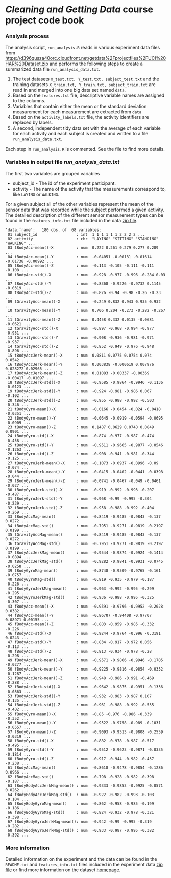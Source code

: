 # *Cleaning and Getting Data* course project code book

### Analysis process

The analysis script, `run_analysis.R` reads in various experiment data files from https://d396qusza40orc.cloudfront.net/getdata%2Fprojectfiles%2FUCI%20HAR%20Dataset.zip and performs the following steps to create a summarized data file `run_analysis_data.txt`.

 1. The test datasets `X_test.txt, Y_test.txt, subject_test.txt` and the training datasets `X_train.txt, Y_train.txt, subject_train.txt` are read in and merged into one big data set named `data`.
 2. Based on the `features.txt` file, descriptive variable names are assigned to the columns.
 3. Variables that contain either the mean or the standard deviation measurement for each measurement are extracted from `data`
 4. Based on the `activity_labels.txt` file, the activity identifiers are replaced by labels.
 5. A second, independent tidy data set with the average of each variable for each activity and each subject is created and written to a file `run_analysis_data.txt`.
 
Each step in `run_analysis.R` is commented. See the file to find more details.

### Variables in output file *run_analysis_data.txt*

The first two variables are grouped variables  

  - subject_id - The id of the experiment participant.
  - activity   - The name of the activity that the measurements correspond to, like `LAYING` or `WALKING`.

For a given subject all of the other variables represent the mean of the sensor data that was recorded while the subject performed a given activity. The detailed description of the different sensor measurement types can be found in the `features_info.txt` file included in the data [zip file](https://d396qusza40orc.cloudfront.net/getdata%2Fprojectfiles%2FUCI%20HAR%20Dataset.zip).  

```
'data.frame':	180 obs. of  68 variables:
 01 subject_id                 : int  1 1 1 1 1 1 2 2 2 2 ...
 02 activity                   : chr  "LAYING" "SITTING" "STANDING" "WALKING" ...
 03 tBodyAcc-mean()-X          : num  0.222 0.261 0.279 0.277 0.289 ...
 04 tBodyAcc-mean()-Y          : num  -0.04051 -0.00131 -0.01614 -0.01738 -0.00992 ...
 05 tBodyAcc-mean()-Z          : num  -0.113 -0.105 -0.111 -0.111 -0.108 ...
 06 tBodyAcc-std()-X           : num  -0.928 -0.977 -0.996 -0.284 0.03 ...
 07 tBodyAcc-std()-Y           : num  -0.8368 -0.9226 -0.9732 0.1145 -0.0319 ...
 08 tBodyAcc-std()-Z           : num  -0.826 -0.94 -0.98 -0.26 -0.23 ...
 09 tGravityAcc-mean()-X       : num  -0.249 0.832 0.943 0.935 0.932 ...
 10 tGravityAcc-mean()-Y       : num  0.706 0.204 -0.273 -0.282 -0.267 ...
 11 tGravityAcc-mean()-Z       : num  0.4458 0.332 0.0135 -0.0681 -0.0621 ...
 12 tGravityAcc-std()-X        : num  -0.897 -0.968 -0.994 -0.977 -0.951 ...
 13 tGravityAcc-std()-Y        : num  -0.908 -0.936 -0.981 -0.971 -0.937 ...
 14 tGravityAcc-std()-Z        : num  -0.852 -0.949 -0.976 -0.948 -0.896 ...
 15 tBodyAccJerk-mean()-X      : num  0.0811 0.0775 0.0754 0.074 0.0542 ...
 16 tBodyAccJerk-mean()-Y      : num  0.003838 -0.000619 0.007976 0.028272 0.02965 ...
 17 tBodyAccJerk-mean()-Z      : num  0.01083 -0.00337 -0.00369 -0.00417 -0.01097 ...
 18 tBodyAccJerk-std()-X       : num  -0.9585 -0.9864 -0.9946 -0.1136 -0.0123 ...
 19 tBodyAccJerk-std()-Y       : num  -0.924 -0.981 -0.986 0.067 -0.102 ...
 20 tBodyAccJerk-std()-Z       : num  -0.955 -0.988 -0.992 -0.503 -0.346 ...
 21 tBodyGyro-mean()-X         : num  -0.0166 -0.0454 -0.024 -0.0418 -0.0351 ...
 22 tBodyGyro-mean()-Y         : num  -0.0645 -0.0919 -0.0594 -0.0695 -0.0909 ...
 23 tBodyGyro-mean()-Z         : num  0.1487 0.0629 0.0748 0.0849 0.0901 ...
 24 tBodyGyro-std()-X          : num  -0.874 -0.977 -0.987 -0.474 -0.458 ...
 25 tBodyGyro-std()-Y          : num  -0.9511 -0.9665 -0.9877 -0.0546 -0.1263 ...
 26 tBodyGyro-std()-Z          : num  -0.908 -0.941 -0.981 -0.344 -0.125 ...
 27 tBodyGyroJerk-mean()-X     : num  -0.1073 -0.0937 -0.0996 -0.09 -0.074 ...
 28 tBodyGyroJerk-mean()-Y     : num  -0.0415 -0.0402 -0.0441 -0.0398 -0.044 ...
 29 tBodyGyroJerk-mean()-Z     : num  -0.0741 -0.0467 -0.049 -0.0461 -0.027 ...
 30 tBodyGyroJerk-std()-X      : num  -0.919 -0.992 -0.993 -0.207 -0.487 ...
 31 tBodyGyroJerk-std()-Y      : num  -0.968 -0.99 -0.995 -0.304 -0.239 ...
 32 tBodyGyroJerk-std()-Z      : num  -0.958 -0.988 -0.992 -0.404 -0.269 ...
 33 tBodyAccMag-mean()         : num  -0.8419 -0.9485 -0.9843 -0.137 0.0272 ...
 34 tBodyAccMag-std()          : num  -0.7951 -0.9271 -0.9819 -0.2197 0.0199 ...
 35 tGravityAccMag-mean()      : num  -0.8419 -0.9485 -0.9843 -0.137 0.0272 ...
 36 tGravityAccMag-std()       : num  -0.7951 -0.9271 -0.9819 -0.2197 0.0199 ...
 37 tBodyAccJerkMag-mean()     : num  -0.9544 -0.9874 -0.9924 -0.1414 -0.0894 ...
 38 tBodyAccJerkMag-std()      : num  -0.9282 -0.9841 -0.9931 -0.0745 -0.0258 ...
 39 tBodyGyroMag-mean()        : num  -0.8748 -0.9309 -0.9765 -0.161 -0.0757 ...
 40 tBodyGyroMag-std()         : num  -0.819 -0.935 -0.979 -0.187 -0.226 ...
 41 tBodyGyroJerkMag-mean()    : num  -0.963 -0.992 -0.995 -0.299 -0.295 ...
 42 tBodyGyroJerkMag-std()     : num  -0.936 -0.988 -0.995 -0.325 -0.307 ...
 43 fBodyAcc-mean()-X          : num  -0.9391 -0.9796 -0.9952 -0.2028 0.0382 ...
 44 fBodyAcc-mean()-Y          : num  -0.86707 -0.94408 -0.97707 0.08971 0.00155 ...
 45 fBodyAcc-mean()-Z          : num  -0.883 -0.959 -0.985 -0.332 -0.226 ...
 46 fBodyAcc-std()-X           : num  -0.9244 -0.9764 -0.996 -0.3191 0.0243 ...
 47 fBodyAcc-std()-Y           : num  -0.834 -0.917 -0.972 0.056 -0.113 ...
 48 fBodyAcc-std()-Z           : num  -0.813 -0.934 -0.978 -0.28 -0.298 ...
 49 fBodyAccJerk-mean()-X      : num  -0.9571 -0.9866 -0.9946 -0.1705 -0.0277 ...
 50 fBodyAccJerk-mean()-Y      : num  -0.9225 -0.9816 -0.9854 -0.0352 -0.1287 ...
 51 fBodyAccJerk-mean()-Z      : num  -0.948 -0.986 -0.991 -0.469 -0.288 ...
 52 fBodyAccJerk-std()-X       : num  -0.9642 -0.9875 -0.9951 -0.1336 -0.0863 ...
 53 fBodyAccJerk-std()-Y       : num  -0.932 -0.983 -0.987 0.107 -0.135 ...
 54 fBodyAccJerk-std()-Z       : num  -0.961 -0.988 -0.992 -0.535 -0.402 ...
 55 fBodyGyro-mean()-X         : num  -0.85 -0.976 -0.986 -0.339 -0.352 ...
 56 fBodyGyro-mean()-Y         : num  -0.9522 -0.9758 -0.989 -0.1031 -0.0557 ...
 57 fBodyGyro-mean()-Z         : num  -0.9093 -0.9513 -0.9808 -0.2559 -0.0319 ...
 58 fBodyGyro-std()-X          : num  -0.882 -0.978 -0.987 -0.517 -0.495 ...
 59 fBodyGyro-std()-Y          : num  -0.9512 -0.9623 -0.9871 -0.0335 -0.1814 ...
 60 fBodyGyro-std()-Z          : num  -0.917 -0.944 -0.982 -0.437 -0.238 ...
 61 fBodyAccMag-mean()         : num  -0.8618 -0.9478 -0.9854 -0.1286 0.0966 ...
 62 fBodyAccMag-std()          : num  -0.798 -0.928 -0.982 -0.398 -0.187 ...
 63 fBodyBodyAccJerkMag-mean() : num  -0.9333 -0.9853 -0.9925 -0.0571 0.0262 ...
 64 fBodyBodyAccJerkMag-std()  : num  -0.922 -0.982 -0.993 -0.103 -0.104 ...
 65 fBodyBodyGyroMag-mean()    : num  -0.862 -0.958 -0.985 -0.199 -0.186 ...
 66 fBodyBodyGyroMag-std()     : num  -0.824 -0.932 -0.978 -0.321 -0.398 ...
 67 fBodyBodyGyroJerkMag-mean(): num  -0.942 -0.99 -0.995 -0.319 -0.282 ...
 68 fBodyBodyGyroJerkMag-std() : num  -0.933 -0.987 -0.995 -0.382 -0.392 ...
```

### More information

Detailed information on the experiment and the data can be found in the `README.txt` and `features_info.txt` files included in the experiment data [zip file](https://d396qusza40orc.cloudfront.net/getdata%2Fprojectfiles%2FUCI%20HAR%20Dataset.zip) or find more information on the dataset [homepage](http://archive.ics.uci.edu/ml/datasets/Human+Activity+Recognition+Using+Smartphones).